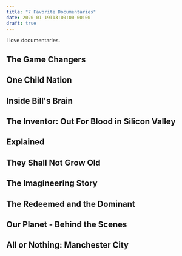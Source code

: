 ```yaml
---
title: "7 Favorite Documentaries"
date: 2020-01-19T13:00:00-00:00
draft: true
---
```


I love documentaries.

## The Game Changers

## One Child Nation

## Inside Bill's Brain

## The Inventor: Out For Blood in Silicon Valley

## Explained

## They Shall Not Grow Old

## The Imagineering Story

## The Redeemed and the Dominant

## Our Planet - Behind the Scenes

## All or Nothing: Manchester City
